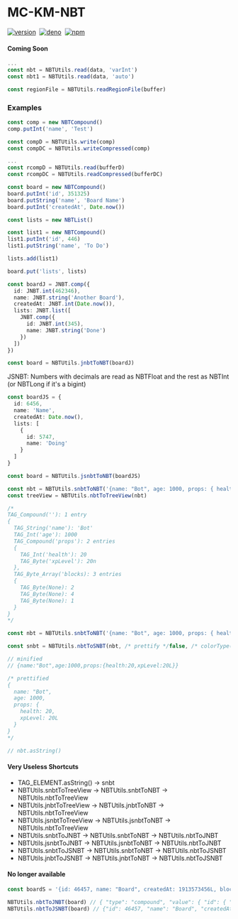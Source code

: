 # MC-KM-NBT

[![version](https://img.shields.io/github/v/release/KalmeMarq/FKM-NBT?color=7500A4&label=&style=for-the-badge)](https://github.com/KalmeMarq/FKM-NBT/releases)&nbsp;&nbsp;[![deno](https://img.shields.io/badge/View%20on%20Deno-0E7EEE?style=for-the-badge&logo=deno&logoColor=white)](https://deno.land/x/fkm_nbt)&nbsp;&nbsp;[![npm](https://img.shields.io/badge/View%20on%20NPM-0A0?style=for-the-badge&logo=npm&logoColor=white)](https://www.npmjs.com/package/fkm-nbt)&nbsp;

#### Coming Soon
```ts
...
const nbt = NBTUtils.read(data, 'varInt')
const nbt1 = NBTUtils.read(data, 'auto')

const regionFile = NBTUtils.readRegionFile(buffer)
```

### Examples
```ts
const comp = new NBTCompound()
comp.putInt('name', 'Test')

const compD = NBTUtils.write(comp)
const compDC = NBTUtils.writeCompressed(comp)

...
const rcompD = NBTUtils.read(bufferD)
const rcompDC = NBTUtils.readCompressed(bufferDC)

```

```ts
const board = new NBTCompound()
board.putInt('id', 351325)
board.putString('name', 'Board Name')
board.putInt('createdAt', Date.now())

const lists = new NBTList()

const list1 = new NBTCompound()
list1.putInt('id', 446)
list1.putString('name', 'To Do')

lists.add(list1)

board.put('lists', lists)
```

```ts
const boardJ = JNBT.comp({
  id: JNBT.int(462346),
  name: JNBT.string('Another Board'),
  createdAt: JNBT.int(Date.now()),
  lists: JNBT.list([
    JNBT.comp({
      id: JNBT.int(345),
      name: JNBT.string('Done')
    })
  ])
})

const board = NBTUtils.jnbtToNBT(boardJ)
```

JSNBT: Numbers with decimals are read as NBTFloat and the rest as NBTInt (or NBTLong if it's a bigint)
```ts
const boardJS = {
  id: 6456,
  name: 'Name',
  createdAt: Date.now(),
  lists: [
    {
      id: 5747,
      name: 'Doing'
    }
  ]
}

const board = NBTUtils.jsnbtToNBT(boardJS)
```

```ts
const nbt = NBTUtils.snbtToNBT('{name: "Bot", age: 1000, props: { health: 20, xpLevel: 20L }}, blocks: [B;2, 4, 1]')
const treeView = NBTUtils.nbtToTreeView(nbt)

/*
TAG_Compound(''): 1 entry
{
  TAG_String('name'): 'Bot'
  TAG_Int('age'): 1000
  TAG_Compound('props'): 2 entries
  {
    TAG_Int('health'): 20
    TAG_Byte('xpLevel'): 20n
  },
  TAG_Byte_Array('blocks): 3 entries
  {
    TAG_Byte(None): 2
    TAG_Byte(None): 4
    TAG_Byte(None): 1
  }
}
*/
```

```ts
const nbt = NBTUtils.snbtToNBT('{name: "Bot", age: 1000, props: { health: 20, xpLevel: 20L }}')

const snbt = NBTUtils.nbtToSNBT(nbt, /* prettify */false, /* colorType(none (default), motd, ansi)*/ 'none')

// minified 
// {name:"Bot",age:1000,props:{health:20,xpLevel:20L}}

/* prettified
{
  name: "Bot",
  age: 1000,
  props: {
    health: 20,
    xpLevel: 20L
  }
}
*/

// nbt.asString()

```

#### Very Useless Shortcuts
- TAG_ELEMENT.asString() -> snbt
- NBTUtils.snbtToTreeView -> NBTUtils.snbtToNBT -> NBTUtils.nbtToTreeView
- NBTUtils.jnbtToTreeView -> NBTUtils.jnbtToNBT -> NBTUtils.nbtToTreeView
- NBTUtils.jsnbtToTreeView -> NBTUtils.jsnbtToNBT -> NBTUtils.nbtToTreeView
- NBTUtils.snbtToJNBT -> NBTUtils.snbtToNBT -> NBTUtils.nbtToJNBT
- NBTUtils.jsnbtToJNBT -> NBTUtils.jsnbtToNBT -> NBTUtils.nbtToJNBT
- NBTUtils.snbtToJSNBT -> NBTUtils.snbtToNBT -> NBTUtils.nbtToJSNBT
- NBTUtils.jnbtToJSNBT -> NBTUtils.jnbtToNBT -> NBTUtils.nbtToJSNBT

#### No longer available

```ts
const boardS = '{id: 46457, name: "Board", createdAt: 1913573456L, blocks: [34b, 35b, 3b] }'

NBTUtils.nbtToJNBT(board) // { "type": "compound", "value": { "id": { "type": "int", "value": 46457 }, "name": { "type": "Board" }, "createdAt": { "type": "long", "value": 1913573456n }, "blocks": { "type": "byte_array", "value": [ { "type": "byte", "value": 34 }, { "type": "byte", "value": 35 }, { "type": "byte", "value": 3 } ] } } }
NBTUtils.nbtToJSNBT(board) // {"id": 46457, "name": "Board", "createdAt": 1913573456, "blocks": [34, 3515, 351345] }
```
